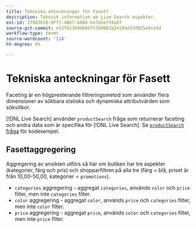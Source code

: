 ```yaml
---
title: Tekniska anteckningar för Fasett
description: Teknisk information om Live Search-aspekter.
exl-id: 37982610-0ff7-48b7-b088-be7d2eff8a57
source-git-commit: e53fb13b98684757b8081b2e19dd33d925e8ce5d
workflow-type: tm+mt
source-wordcount: '114'
ht-degree: 0%

---
```


# Tekniska anteckningar för Fasett

Faceting är en högpresterande filtreringsmetod som använder flera dimensioner av sökbara statiska och dynamiska attributvärden som sökvillkor.

[!DNL Live Search] använder `productSearch` fråga som returnerar faceting och andra data som är specifika för [!DNL Live Search]. Se [`productSearch` fråga](https://devdocs.magento.com/live-search/product-search.html) för kodexempel.

## Fasettaggregering

Aggregering av ansikten utförs så här om butiken har tre aspekter (kategorier, färg och pris) och shopparfiltren på alla tre (färg = blå, priset är från 10,00-50,00, kategorier = `promotions`).

* `categories` aggregering - aggregat `categories`, används `color` och `price` filter, men inte `categories` filter.
* `color` aggregering - aggregat `color`, används `price` och `categories` filter, men inte `color` filter.
* `price` aggregering - aggregat `price`, används `color` och `categories` filter, men inte `price` filter.

